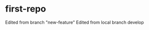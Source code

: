 # first-repo

Edited from branch "new-feature"
E d i t e d   f r o m   l o c a l   b r a n c h   d e v e l o p  
 
